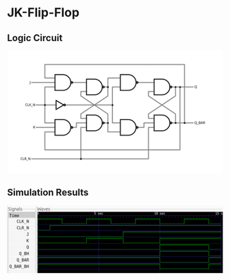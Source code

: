 # JK-Flip-Flop

## Logic Circuit
<img src="./doc/circuit.svg">

## Simulation Results
<img src="./doc/wave.svg">

